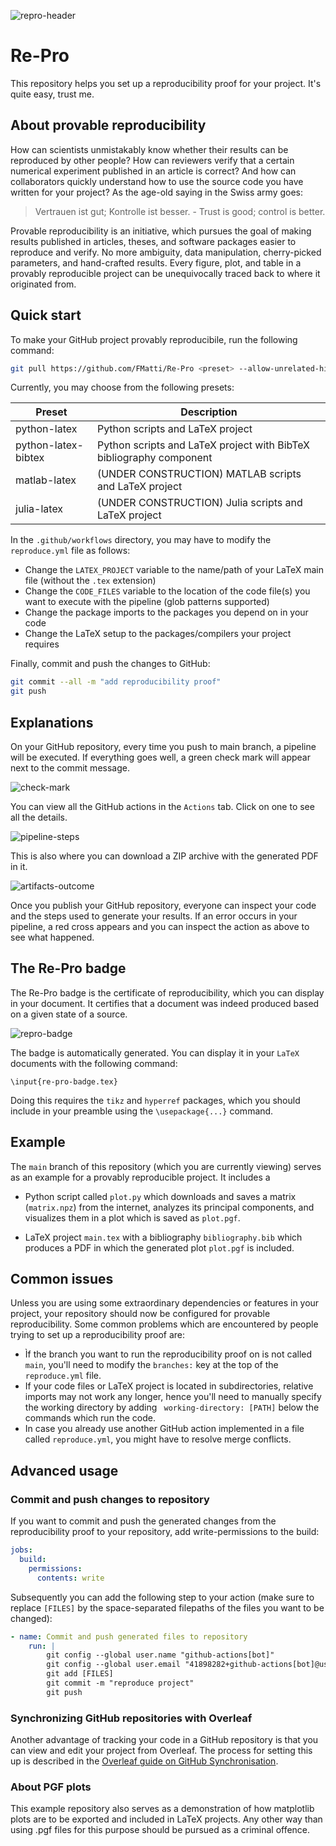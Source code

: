 ![repro-header](https://github.com/FMatti/Re-Pro/assets/79205741/b165456b-3713-401c-befe-c61ee2e6db74)

# Re-Pro

This repository helps you set up a reproducibility proof for your project. It's quite easy, trust me.

## About provable reproducibility

How can scientists unmistakably know whether their results can be reproduced by other people? How can reviewers verify that a certain numerical experiment published in an article is correct? And how can collaborators quickly understand how to use the source code you have written for your project? As the age-old saying in the Swiss army goes:

> Vertrauen ist gut; Kontrolle ist besser. - Trust is good; control is better.

Provable reproducibility is an initiative, which pursues the goal of making results published in articles, theses, and software packages easier to reproduce and verify. No more ambiguity, data manipulation, cherry-picked parameters, and hand-crafted results. Every figure, plot, and table in a provably reproducible project can be unequivocally traced back to where it originated from.

## Quick start

To make your GitHub project provably reproducibile, run the following command:

```bash
git pull https://github.com/FMatti/Re-Pro <preset> --allow-unrelated-histories
```

Currently, you may choose from the following presets: 

| Preset | Description |
| ------ | ------------- |
| python-latex | Python scripts and LaTeX project |
| python-latex-bibtex | Python scripts and LaTeX project with BibTeX bibliography component |
| matlab-latex | (UNDER CONSTRUCTION) MATLAB scripts and LaTeX project |
| julia-latex  | (UNDER CONSTRUCTION) Julia scripts and LaTeX project |

In the `.github/workflows` directory, you may have to modify the `reproduce.yml` file as follows:

- Change the `LATEX_PROJECT` variable to the name/path of your LaTeX main file (without the `.tex` extension)
- Change the `CODE_FILES` variable to the location of the code file(s) you want to execute with the pipeline (glob patterns supported)
- Change the package imports to the packages you depend on in your code
- Change the LaTeX setup to the packages/compilers your project requires 

Finally, commit and push the changes to GitHub:

```bash
git commit --all -m "add reproducibility proof"
git push
```

## Explanations

On your GitHub repository, every time you push to main branch, a pipeline will be executed. If everything goes well, a green check mark will appear next to the commit message.

![check-mark](https://github.com/FMatti/Re-Pro/assets/79205741/da1dccf2-68c0-4d54-bd65-9cda44496bcd)

You can view all the GitHub actions in the `Actions` tab. Click on one to see all the details.

![pipeline-steps](https://github.com/FMatti/Re-Pro/assets/79205741/e57afb3b-122c-4e7e-88b8-ea8c5212eec9)

This is also where you can download a ZIP archive with the generated PDF in it.

![artifacts-outcome](https://github.com/FMatti/Re-Pro/assets/79205741/950966f0-8b0d-49a6-877f-05215369aa09)

Once you publish your GitHub repository, everyone can inspect your code and the steps used to generate your results. If an error occurs in your pipeline, a red cross appears and you can inspect the action as above to see what happened.

## The Re-Pro badge

The Re-Pro badge is the certificate of reproducibility, which you can display in your document. It certifies that a document was indeed produced based on a given state of a source.

![repro-badge](https://github.com/FMatti/Re-Pro/assets/79205741/2fdcb113-5e6f-4cab-9ab9-b6130246cb88)

The badge is automatically generated. You can display it in your `LaTeX` documents with the following command:

```[tex]
\input{re-pro-badge.tex}
```

Doing this requires the `tikz` and `hyperref` packages, which you should include in your preamble using the `\usepackage{...}` command.

## Example

The `main` branch of this repository (which you are currently viewing) serves as an example for a provably reproducible project. It includes a

- Python script called `plot.py` which downloads and saves a matrix (`matrix.npz`) from the internet, analyzes its principal components, and visualizes them in a plot which is saved as `plot.pgf`.

- LaTeX project `main.tex` with a bibliography `bibliography.bib` which produces a PDF in which the generated plot `plot.pgf` is included.

## Common issues

Unless you are using some extraordinary dependencies or features in your project, your repository should now be configured for provable reproducibility. Some common problems which are encountered by people trying to set up a reproducibility proof are:

- Ìf the branch you want to run the reproducibility proof on is not called `main`, you'll need to modify the `branches:` key at the top of the `reproduce.yml` file.
- If your code files or LaTeX project is located in subdirectories, relative imports may not work any longer, hence you'll need to manually specify the working directory by adding  `
  working-directory: [PATH]` below the commands which run the code.
- In case you already use another GitHub action implemented in a file called `reproduce.yml`, you might have to resolve merge conflicts.

## Advanced usage

### Commit and push changes to repository

If you want to commit and push the generated changes from the reproducibility proof to your repository, add write-permissions to the build:

```yaml
jobs:
  build:
    permissions:
      contents: write
```

Subsequently you can add the following step to your action (make sure to replace `[FILES]` by the space-separated filepaths of the files you want to be changed):

```yaml
- name: Commit and push generated files to repository
    run: |
        git config --global user.name "github-actions[bot]"
        git config --global user.email "41898282+github-actions[bot]@users.noreply.github.com"
        git add [FILES]
        git commit -m "reproduce project"
        git push
```

### Synchronizing GitHub repositories with Overleaf

Another advantage of tracking your code in a GitHub repository is that you can view and edit your project from Overleaf. The process for setting this up is described in the [Overleaf guide on GitHub Synchronisation](https://www.overleaf.com/learn/how-to/GitHub_Synchronization).

### About PGF plots

This example repository also serves as a demonstration of how matplotlib plots are to be exported and included in LaTeX projects. Any other way than using .pgf files for this purpose should be pursued as a criminal offence.
